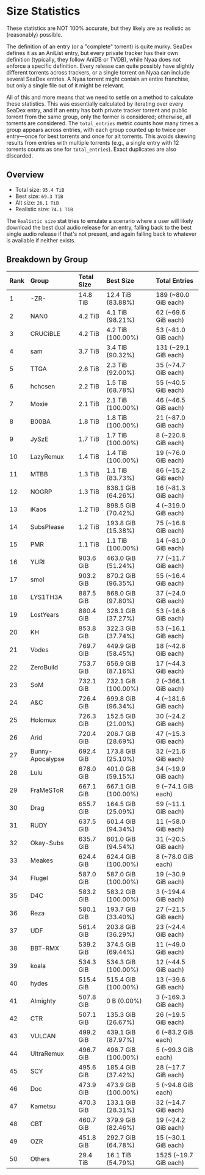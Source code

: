 # Size Statistics

These statistics are NOT 100% accurate, but they likely are as realistic as (reasonably) possible.

The definition of an entry (or a "complete" torrent) is quite murky. SeaDex defines it as an AniList entry, but every private tracker has their own definition (typically, they follow AniDB or TVDB), while Nyaa does not enforce a specific definition. Every release can quite possibly have slightly different torrents across trackers, or a single torrent on Nyaa can include several SeaDex entries. A Nyaa torrent might contain an entire franchise, but only a single file out of it might be relevant.

All of this and more means that we need to settle on a method to calculate these statistics. This was essentially calculated by iterating over every SeaDex entry, and if an entry has both private tracker torrent and public torrent from the same group, only the former is considered; otherwise, all torrents are considered. The `total_entries` metric counts how many times a group appears across entries, with each group counted up to twice per entry—once for best torrents and once for alt torrents. This avoids skewing results from entries with multiple torrents (e.g., a single entry with 12 torrents counts as one for `total_entries`). Exact duplicates are also discarded.

## Overview

- Total size: `95.4 TiB`
- Best size: `69.3 TiB`
- Alt size: `26.1 TiB`
- Realistic size: `74.1 TiB`

The `Realistic size` stat tries to emulate a scenario where a user will likely download the best dual audio release for an entry, falling back to the best single audio release if that's not present, and again falling back to whatever is available if neither exists.


## Breakdown by Group

| Rank | Group            | Total Size | Best Size           | Total Entries         |
| :----| :----------------| :----------| :-------------------| :---------------------|
| 1    | -ZR-             | 14.8 TiB   | 12.4 TiB (83.88%)   | 189 (~80.0 GiB each)  |
| 2    | NAN0             | 4.2 TiB    | 4.1 TiB (98.21%)    | 62 (~69.6 GiB each)   |
| 3    | CRUCiBLE         | 4.2 TiB    | 4.2 TiB (100.00%)   | 53 (~81.0 GiB each)   |
| 4    | sam              | 3.7 TiB    | 3.4 TiB (90.32%)    | 131 (~29.1 GiB each)  |
| 5    | TTGA             | 2.6 TiB    | 2.3 TiB (92.00%)    | 35 (~74.7 GiB each)   |
| 6    | hchcsen          | 2.2 TiB    | 1.5 TiB (68.78%)    | 55 (~40.5 GiB each)   |
| 7    | Moxie            | 2.1 TiB    | 2.1 TiB (100.00%)   | 46 (~46.5 GiB each)   |
| 8    | B00BA            | 1.8 TiB    | 1.8 TiB (100.00%)   | 21 (~87.0 GiB each)   |
| 9    | JySzE            | 1.7 TiB    | 1.7 TiB (100.00%)   | 8 (~220.8 GiB each)   |
| 10   | LazyRemux        | 1.4 TiB    | 1.4 TiB (100.00%)   | 19 (~76.0 GiB each)   |
| 11   | MTBB             | 1.3 TiB    | 1.1 TiB (83.73%)    | 86 (~15.2 GiB each)   |
| 12   | NOGRP            | 1.3 TiB    | 836.1 GiB (64.26%)  | 16 (~81.3 GiB each)   |
| 13   | iKaos            | 1.2 TiB    | 898.5 GiB (70.42%)  | 4 (~319.0 GiB each)   |
| 14   | SubsPlease       | 1.2 TiB    | 193.8 GiB (15.38%)  | 75 (~16.8 GiB each)   |
| 15   | PMR              | 1.1 TiB    | 1.1 TiB (100.00%)   | 14 (~81.0 GiB each)   |
| 16   | YURI             | 903.6 GiB  | 463.0 GiB (51.24%)  | 77 (~11.7 GiB each)   |
| 17   | smol             | 903.2 GiB  | 870.2 GiB (96.35%)  | 55 (~16.4 GiB each)   |
| 18   | LYS1TH3A         | 887.5 GiB  | 868.0 GiB (97.80%)  | 37 (~24.0 GiB each)   |
| 19   | LostYears        | 880.4 GiB  | 328.1 GiB (37.27%)  | 53 (~16.6 GiB each)   |
| 20   | KH               | 853.8 GiB  | 322.3 GiB (37.74%)  | 53 (~16.1 GiB each)   |
| 21   | Vodes            | 769.7 GiB  | 449.9 GiB (58.45%)  | 18 (~42.8 GiB each)   |
| 22   | ZeroBuild        | 753.7 GiB  | 656.9 GiB (87.16%)  | 17 (~44.3 GiB each)   |
| 23   | SoM              | 732.1 GiB  | 732.1 GiB (100.00%) | 2 (~366.1 GiB each)   |
| 24   | A&C              | 726.4 GiB  | 699.8 GiB (96.34%)  | 4 (~181.6 GiB each)   |
| 25   | Holomux          | 726.3 GiB  | 152.5 GiB (21.00%)  | 30 (~24.2 GiB each)   |
| 26   | Arid             | 720.4 GiB  | 206.7 GiB (28.69%)  | 47 (~15.3 GiB each)   |
| 27   | Bunny-Apocalypse | 692.4 GiB  | 173.8 GiB (25.10%)  | 32 (~21.6 GiB each)   |
| 28   | Lulu             | 678.0 GiB  | 401.0 GiB (59.15%)  | 34 (~19.9 GiB each)   |
| 29   | FraMeSToR        | 667.1 GiB  | 667.1 GiB (100.00%) | 9 (~74.1 GiB each)    |
| 30   | Drag             | 655.7 GiB  | 164.5 GiB (25.09%)  | 59 (~11.1 GiB each)   |
| 31   | RUDY             | 637.5 GiB  | 601.4 GiB (94.34%)  | 11 (~58.0 GiB each)   |
| 32   | Okay-Subs        | 635.7 GiB  | 601.0 GiB (94.54%)  | 31 (~20.5 GiB each)   |
| 33   | Meakes           | 624.4 GiB  | 624.4 GiB (100.00%) | 8 (~78.0 GiB each)    |
| 34   | Flugel           | 587.0 GiB  | 587.0 GiB (100.00%) | 19 (~30.9 GiB each)   |
| 35   | D4C              | 583.2 GiB  | 583.2 GiB (100.00%) | 3 (~194.4 GiB each)   |
| 36   | Reza             | 580.1 GiB  | 193.7 GiB (33.40%)  | 27 (~21.5 GiB each)   |
| 37   | UDF              | 561.4 GiB  | 203.8 GiB (36.29%)  | 23 (~24.4 GiB each)   |
| 38   | BBT-RMX          | 539.2 GiB  | 374.5 GiB (69.44%)  | 11 (~49.0 GiB each)   |
| 39   | koala            | 534.3 GiB  | 534.3 GiB (100.00%) | 12 (~44.5 GiB each)   |
| 40   | hydes            | 515.4 GiB  | 515.4 GiB (100.00%) | 13 (~39.6 GiB each)   |
| 41   | Almighty         | 507.8 GiB  | 0 B (0.00%)         | 3 (~169.3 GiB each)   |
| 42   | CTR              | 507.1 GiB  | 135.3 GiB (26.67%)  | 26 (~19.5 GiB each)   |
| 43   | VULCAN           | 499.2 GiB  | 439.1 GiB (87.97%)  | 6 (~83.2 GiB each)    |
| 44   | UltraRemux       | 496.7 GiB  | 496.7 GiB (100.00%) | 5 (~99.3 GiB each)    |
| 45   | SCY              | 495.6 GiB  | 185.4 GiB (37.42%)  | 28 (~17.7 GiB each)   |
| 46   | Doc              | 473.9 GiB  | 473.9 GiB (100.00%) | 5 (~94.8 GiB each)    |
| 47   | Kametsu          | 470.3 GiB  | 133.1 GiB (28.31%)  | 32 (~14.7 GiB each)   |
| 48   | CBT              | 460.7 GiB  | 379.9 GiB (82.46%)  | 19 (~24.2 GiB each)   |
| 49   | OZR              | 451.8 GiB  | 292.7 GiB (64.78%)  | 15 (~30.1 GiB each)   |
| 50   | Others           | 29.4 TiB   | 16.1 TiB (54.79%)   | 1525 (~19.7 GiB each) |
